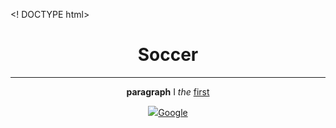 <!  DOCTYPE html>
 <html> 


<head>
 <title>Replay</title> 
</head> 


<body> 
<center>
 <h1>Soccer</h1>
 <hr> 
<p> <b>paragraph</b  > I <i>the</i> <u>first 
</center>
 <center> 
<img src="https://cdn0-production-images-kly.a
 </center> 
<center> 
<a href=  "https://www.google.com">Google</a>
 </center> 
</body> 


</html>

